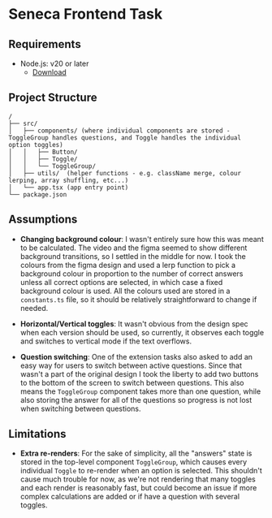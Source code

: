 # Seneca Frontend Task

## Requirements

- Node.js: v20 or later
  - [Download](https://nodejs.org/en/download/)

## Project Structure

```
/
├── src/
│   ├── components/ (where individual components are stored - ToggleGroup handles questions, and Toggle handles the individual option toggles)
│   │   ├── Button/
│   │   ├── Toggle/
│   │   └── ToggleGroup/
│   ├── utils/  (helper functions - e.g. className merge, colour lerping, array shuffling, etc...)
│   └── app.tsx (app entry point)
└── package.json
```

## Assumptions

- **Changing background colour**: I wasn't entirely sure how this was meant to be calculated. The video and the figma seemed to show different
background transitions, so I settled in the middle for now. I took the colours from the figma design and used a lerp function to pick a background
colour in proportion to the number of correct answers unless all correct options are selected,  in which case a fixed background colour is used.
All the colours used are stored in a `constants.ts` file, so it should be relatively straightforward to change if needed.

- **Horizontal/Vertical toggles**: It wasn't obvious from the design spec when each version should be used, so currently, it observes each toggle
and switches to vertical mode if the text overflows.

- **Question switching**: One of the extension tasks also asked to add an easy way for users to switch between active questions. Since that wasn't a part
of the original design I took the liberty to add two buttons to the bottom of the screen to switch between questions. This also means the `ToggleGroup` component
takes more than one question, while also storing the answer for all of the questions so progress is not lost when switching between questions.

## Limitations

- **Extra re-renders**: For the sake of simplicity, all the "answers" state is stored in the top-level component `ToggleGroup`, which causes
every individual `Toggle` to re-render when an option is selected. This shouldn't cause much trouble for now, as we're not rendering that many
toggles and each render is reasonably fast, but could become an issue if more complex calculations are added or if have a question with several toggles.
